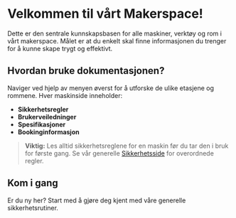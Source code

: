 # Velkommen til vårt Makerspace!

Dette er den sentrale kunnskapsbasen for alle maskiner, verktøy og rom i vårt makerspace. Målet er at du enkelt skal finne informasjonen du trenger for å kunne skape trygt og effektivt.



## Hvordan bruke dokumentasjonen?

Naviger ved hjelp av menyen øverst for å utforske de ulike etasjene og rommene. Hver maskinside inneholder:

-   **Sikkerhetsregler**
-   **Brukerveiledninger**
-   **Spesifikasjoner**
-   **Bookinginformasjon**

> **Viktig:** Les alltid sikkerhetsreglene for en maskin før du tar den i bruk for første gang. Se vår generelle [Sikkerhetsside](sikkerhet.md) for overordnede regler.

## Kom i gang

Er du ny her? Start med å gjøre deg kjent med våre generelle sikkerhetsrutiner.
